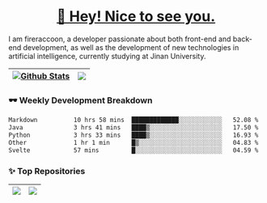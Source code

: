 <h1 align="center"><a href="https://blog.raccooncc.top">👋 Hey! Nice to see you.</a></h1>

I am fireraccoon, a developer passionate about both front-end and back-end development, as well as the development of new technologies in artificial intelligence, currently studying at Jinan University.

| <a href="#"><img src="https://github-readme-stats.raccooncc.top/api?username=fireraccoon&show_icons=true&include_all_commits=true&theme=buefy&hide_border=true" alt="Github Stats" /></a> | <a href="#"><img src="https://github-readme-stats.raccooncc.top/api/top-langs/?username=fireraccoon&layout=compact&theme=buefy&hide_border=true" /></a> |
| --- | --- |

### 🕶 Weekly Development Breakdown

<!--START_SECTION:waka-->

```txt
Markdown          10 hrs 58 mins  █████████████░░░░░░░░░░░░   52.08 %
Java              3 hrs 41 mins   ████▒░░░░░░░░░░░░░░░░░░░░   17.50 %
Python            3 hrs 33 mins   ████▒░░░░░░░░░░░░░░░░░░░░   16.93 %
Other             1 hr 1 min      █▒░░░░░░░░░░░░░░░░░░░░░░░   04.83 %
Svelte            57 mins         █░░░░░░░░░░░░░░░░░░░░░░░░   04.59 %
```

<!--END_SECTION:waka-->

### ✨ Top Repositories

| <a href="https://github.com/fireraccoon/AdvVis-CNN"><img src="https://github-readme-stats.raccooncc.top/api/pin/?username=fireraccoon&repo=AdvVis-CNN&theme=buefy&hide_border=true" /></a> | <a href="https://github.com/fireraccoon/leetcode-solutions"><img src="https://github-readme-stats.raccooncc.top/api/pin/?username=fireraccoon&repo=leetcode-solutions&theme=buefy&hide_border=true" /></a> |
| --- | --- |
